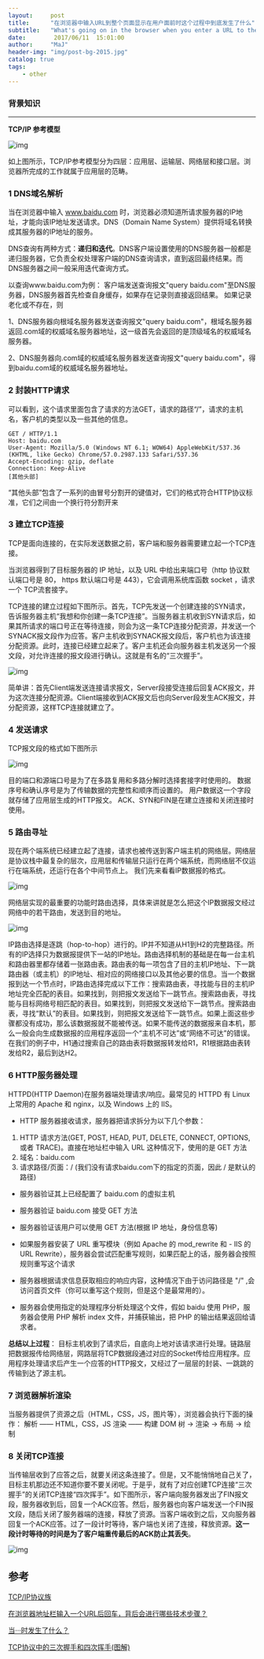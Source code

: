```yaml
---
layout:     post
title:      "在浏览器中输入URL到整个页面显示在用户面前时这个过程中到底发生了什么"
subtitle:   "What's going on in the browser when you enter a URL to the entire page and display it in front of the user"
date:        2017/06/11  15:01:00 
author:     "MaJ"
header-img: "img/post-bg-2015.jpg"
catalog: true
tags:
    - other
---
```

### 背景知识
---
**TCP/IP 参考模型**

![img](/img/TCP.jpg)

如上图所示，TCP/IP参考模型分为四层：应用层、运输层、网络层和接口层。浏览器所完成的工作就属于应用层的范畴。

### 1 DNS域名解析
当在浏览器中输入	www.baidu.com 时，浏览器必须知道所请求服务器的IP地址，才能向该IP地址发送请求。DNS（Domain Name System）提供将域名转换成其服务器的IP地址的服务。

DNS查询有两种方式：**递归和迭代**。DNS客户端设置使用的DNS服务器一般都是递归服务器，它负责全权处理客户端的DNS查询请求，直到返回最终结果。而DNS服务器之间一般采用迭代查询方式。

以查询www.baidu.com为例：
客户端发送查询报文"query baidu.com"至DNS服务器，DNS服务器首先检查自身缓存，如果存在记录则直接返回结果。
如果记录老化或不存在，则

1、DNS服务器向根域名服务器发送查询报文"query baidu.com"，根域名服务器返回.com域的权威域名服务器地址，这一级首先会返回的是顶级域名的权威域名服务器。

2、DNS服务器向.com域的权威域名服务器发送查询报文"query baidu.com"，得到baidu.com域的权威域名服务器地址。

### 2 封装HTTP请求
可以看到，这个请求里面包含了请求的方法GET，请求的路径“/”，请求的主机名，客户机的类型以及一些其他的信息。

	GET / HTTP/1.1
	Host: baidu.com
	User-Agent: Mozilla/5.0 (Windows NT 6.1; WOW64) AppleWebKit/537.36 (KHTML, like Gecko) Chrome/57.0.2987.133 Safari/537.36
	Accept-Encoding: gzip, deflate
	Connection: Keep-Alive
	[其他头部]

“其他头部”包含了一系列的由冒号分割开的键值对，它们的格式符合HTTP协议标准，它们之间由一个换行符分割开来


### 3 建立TCP连接
TCP是面向连接的，在实际发送数据之前，客户端和服务器需要建立起一个TCP连接。

当浏览器得到了目标服务器的 IP 地址，以及 URL 中给出来端口号（http 协议默认端口号是 80， https 默认端口号是 443），它会调用系统库函数 socket ，请求一个 TCP流套接字。

TCP连接的建立过程如下图所示。首先，TCP先发送一个创建连接的SYN请求，告诉服务器主机“我想和你创建一条TCP连接”。当服务器主机收到SYN请求后，如果其所请求的端口号正在等待连接，则会为这一条TCP连接分配资源，并发送一个SYNACK报文段作为应答。客户主机收到SYNACK报文段后，客户机也为该连接分配资源。此时，连接已经建立起来了。客户主机还会向服务器主机发送另一个报文段，对允许连接的报文段进行确认。这就是有名的“三次握手”。

![img](/img/3hand.png)


简单讲：首先Client端发送连接请求报文，Server段接受连接后回复ACK报文，并为这次连接分配资源。Client端接收到ACK报文后也向Server段发生ACK报文，并分配资源，这样TCP连接就建立了。

### 4 发送请求
TCP报文段的格式如下图所示

![img](/img/TCPmessage.jpg)

目的端口和源端口号是为了在多路复用和多路分解时选择套接字时使用的。
数据序号和确认序号是为了传输数据的完整性和顺序而设置的。
用户数据这一个字段就存储了应用层生成的HTTP报文。
ACK、SYN和FIN是在建立连接和关闭连接时使用。

### 5 路由寻址

现在两个端系统已经建立起了连接，请求也被传送到客户端主机的网络层。网络层是协议栈中最复杂的层次，应用层和传输层只运行在两个端系统，而网络层不仅运行在端系统，还运行在各个中间节点上。
我们先来看看IP数据报的格式。

![img](/img/IPmessage.jpg)

网络层实现的最重要的功能时路由选择，具体来讲就是怎么把这个IP数据报文经过网络中的若干路由，发送到目的地址。

![img](/img/router.jpg)

IP路由选择是逐跳（hop-to-hop）进行的。IP并不知道从H1到H2的完整路径。所有的IP选择只为数据报提供下一站的IP地址。路由选择机制的基础是在每一台主机和路由器里都存储着一张路由表。路由表的每一项包含了目的主机IP地址、下一跳路由器（或主机）的IP地址、相对应的网络接口以及其他必要的信息。当一个数据报到达一个节点时，IP路由选择完成以下工作：搜索路由表，寻找能与目的主机IP地址完全匹配的表目。如果找到，则把报文发送给下一跳节点。搜索路由表，寻找能与目标网络号相匹配的表目。如果找到，则把报文发送给下一跳节点。搜索路由表，寻找“默认”的表目。如果找到，则把报文发送给下一跳节点。如果上面这些步骤都没有成功，那么该数据报就不能被传送。如果不能传送的数据报来自本机，那么一般会向生成数据报的应用程序返回一个“主机不可达”或“网络不可达”的错误。在我们的例子中，H1通过搜索自己的路由表将数据报转发给R1，R1根据路由表转发给R2，最后到达H2。


### 6 HTTP服务器处理

HTTPD(HTTP Daemon)在服务器端处理请求/响应。最常见的 HTTPD 有 Linux 上常用的 Apache 和 nginx，以及 Windows 上的 IIS。



- HTTP 服务器接收请求，服务器把请求拆分为以下几个参数：

 1. HTTP 请求方法(GET, POST, HEAD, PUT, DELETE, CONNECT, OPTIONS, 或者 TRACE)。直接在地址栏中输入 URL 这种情况下，使用的是 GET 方法
 2. 域名：baidu.com
 3. 请求路径/页面：/ (我们没有请求baidu.com下的指定的页面，因此 / 是默认的路径)

- 服务器验证其上已经配置了 baidu.com 的虚拟主机

- 服务器验证 baidu.com 接受 GET 方法

- 服务器验证该用户可以使用 GET 方法(根据 IP 地址，身份信息等)

- 如果服务器安装了 URL 重写模块（例如 Apache 的 mod_rewrite 和 - IIS 的 URL Rewrite），服务器会尝试匹配重写规则，如果匹配上的话，服务器会按照规则重写这个请求

- 服务器根据请求信息获取相应的响应内容，这种情况下由于访问路径是 "/" ,会访问首页文件（你可以重写这个规则，但是这个是最常用的）。

- 服务器会使用指定的处理程序分析处理这个文件，假如 baidu 使用 PHP，服务器会使用 PHP 解析 index 文件，并捕获输出，把 PHP 的输出结果返回给请求者。

**总结以上过程**：
目标主机收到了请求后，自底向上地对该请求进行处理。链路层把数据报传给网络层，网路层将TCP数据段通过对应的Socket传给应用程序。应用程序处理请求后产生一个应答的HTTP报文，又经过了一层层的封装、一跳跳的传输到达了源主机。

### 7 浏览器解析渲染

当服务器提供了资源之后（HTML，CSS，JS，图片等），浏览器会执行下面的操作：
解析 —— HTML，CSS，JS
渲染 —— 构建 DOM 树 -> 渲染 -> 布局 -> 绘制

### 8 关闭TCP连接

当传输层收到了应答之后，就要关闭这条连接了。但是，又不能悄悄地自己关了，目标主机那边还不知道你要不要关闭呢。于是乎，就有了对应创建TCP连接“三次握手”的关闭TCP连接“四次挥手”。如下图所示，客户端向服务器发出了FIN报文段，服务器收到后，回复一个ACK应答。然后，服务器也向客户端发送一个FIN报文段，随后关闭了服务器端的连接，释放了资源。当客户端收到之后，又向服务器回复一个ACK应答。过了一段计时等待，客户端也关闭了连接，释放资源。**这一段计时等待的时间是为了客户端重传最后的ACK防止其丢失**。

![img](/img/TCPclose.png)

## 参考
[TCP/IP协议族](https://zh.wikipedia.org/wiki/TCP/IP%E5%8D%8F%E8%AE%AE%E6%97%8F)

[在浏览器地址栏输入一个URL后回车，背后会进行哪些技术步骤？](https://www.zhihu.com/question/34873227/)

[当···时发生了什么？](https://github.com/skyline75489/what-happens-when-zh_CN#id6)

[TCP协议中的三次握手和四次挥手(图解)](http://blog.csdn.net/whuslei/article/details/6667471/)
